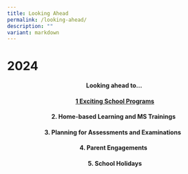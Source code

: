 ```yaml
---
title: Looking Ahead
permalink: /looking-ahead/
description: ""
variant: markdown
---
```

# **2024**
#### <center>Looking ahead to…&nbsp;
#### <center>[1 Exciting School Programs  ](/la1/)<br>
####  <center>2.  Home-based Learning and MS Trainings&nbsp;&nbsp;<br>
####  <center>3.  Planning for Assessments and Examinations&nbsp;&nbsp;&nbsp;<br>
####  <center>4.  Parent Engagements&nbsp;&nbsp;<br>
####  <center>5.  School Holidays</center>

</center></center></center></center></center>